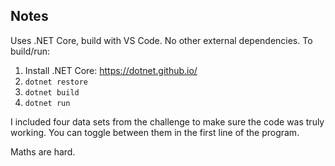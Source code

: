 ## Notes

Uses .NET Core, build with VS Code. No other external dependencies. To build/run:

1. Install .NET Core: https://dotnet.github.io/
2. `dotnet restore`
3. `dotnet build`
4. `dotnet run`

I included four data sets from the challenge to make sure the code was truly working. You can toggle between them in the first line of the program.

Maths are hard.